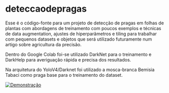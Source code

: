 # deteccaodepragas
Esse é o código-fonte para um projeto de detecção de pragas em folhas de plantas com abordagens de treinamento com poucos exemplos e técnicas de data augmentation, ajustes de hiperparâmetros e tiling para trabalhar com pequenos datasets e objetos que será utilizado futuramente num artigo sobre agricultura da precisão.

Dentro do Google Colab foi-se utilizado DarkNet para o treinamento e DarkHelp para averiguação rápida e precisa dos resultados.

Na arquitetura do YoloV4/Darknet foi utilizado a mosca-branca Bemisia Tabaci como praga base para o treinamento do dataset.

[![Demonstração](https://img.youtube.com/vi/w_q1cQGNplo/0.jpg)](https://www.youtube.com/shorts/w_q1cQGNplo)

